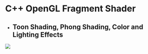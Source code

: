 # C++ OpenGL Fragment Shader

- ## Toon Shading, Phong Shading, Color and Lighting Effects
![](FragmentShader.gif)

